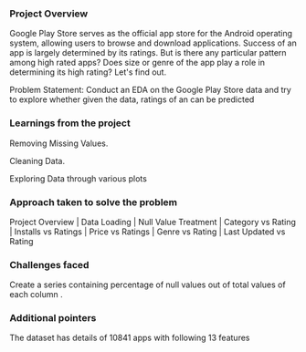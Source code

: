 ### Project Overview

 Google Play Store serves as the official app store for the Android operating system, allowing users to browse and download applications. Success of an app is largely determined by its ratings.
But is there any particular pattern among high rated apps? Does size or genre of the app play a role in determining its high rating?
Let's find out.

Problem Statement:
Conduct an EDA on the Google Play Store data and try to explore whether given the data, ratings of an can be predicted


### Learnings from the project

 Removing Missing Values.

Cleaning Data.

Exploring Data through various plots


### Approach taken to solve the problem

 Project Overview |
Data Loading |
Null Value Treatment |
Category vs Rating |
Installs vs Ratings |
Price vs Ratings |
Genre vs Rating |
Last Updated vs Rating


### Challenges faced

 Create a series containing percentage of null values out of total values of each column .



### Additional pointers

 The dataset has details of 10841 apps with following 13 features


